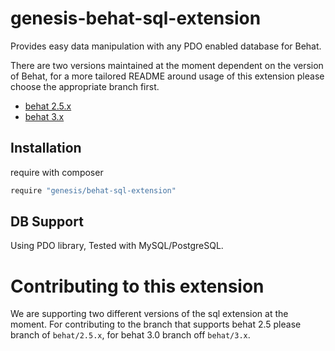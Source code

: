 # genesis-behat-sql-extension
Provides easy data manipulation with any PDO enabled database for Behat.

There are two versions maintained at the moment dependent on the version of Behat, for a more tailored README around usage of this extension please choose the appropriate branch first.

 - [behat 2.5.x](https://github.com/forceedge01/genesis-behat-sql-extension/tree/behat/2.5.x)
 - [behat 3.x](https://github.com/forceedge01/genesis-behat-sql-extension/tree/behat/3.x)

Installation
------------
require with composer
```bash
require "genesis/behat-sql-extension"
```

DB Support
----------
Using PDO library, Tested with MySQL/PostgreSQL.

Contributing to this extension
==============================

We are supporting two different versions of the sql extension at the moment. For contributing to the branch that supports behat 2.5 please branch of `behat/2.5.x`, for behat 3.0 branch off `behat/3.x`.
